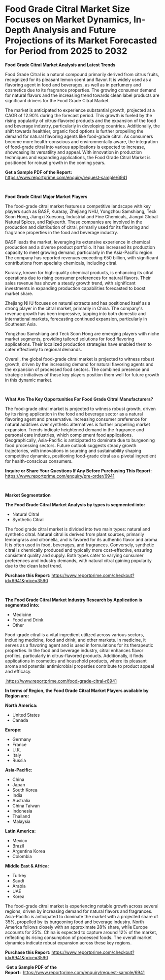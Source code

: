 <p><h1>Food Grade Citral Market Size Focuses on Market Dynamics, In-Depth Analysis and Future Projections of its Market Forecasted for Period from 2025 to 2032</h1></p><p><strong>Food Grade Citral Market Analysis and Latest Trends</strong></p>
<p><p>Food Grade Citral is a natural compound primarily derived from citrus fruits, recognized for its pleasant lemon scent and flavor. It is widely used as a flavoring agent in food and beverages, as well as in perfumery and cosmetics due to its fragrance properties. The growing consumer demand for natural flavors and the increasing trend towards clean label products are significant drivers for the Food Grade Citral Market.</p><p>The market is anticipated to experience substantial growth, projected at a CAGR of 12.90% during the forecast period. This growth is fueled by the rising popularity of citrus-flavored products and the expansion of the food and beverage industry, particularly in developing countries. Additionally, the shift towards healthier, organic food options is further propelling the demand for natural flavoring agents like food-grade citral. As consumers become more health-conscious and environmentally aware, the integration of food-grade citral into various applications is expected to increase, showcasing its versatility and appeal. With innovation in production techniques and expanding applications, the Food Grade Citral Market is positioned for robust growth in the coming years.</p></p>
<p><strong>Get a Sample PDF of the Report:&nbsp;</strong> <a href="https://www.reportprime.com/enquiry/request-sample/6941?utm_campaign=4604&utm_medium=2&utm_source=Github&utm_content=ia&utm_term=17052025&utm_id=food-grade-citral">https://www.reportprime.com/enquiry/request-sample/6941</a></p>
<p>&nbsp;</p>
<p><strong>Food Grade Citral Major Market Players</strong></p>
<p><p>The food-grade citral market features a competitive landscape with key players such as BASF, Kuraray, Zhejiang NHU, Yongzhou Samshiang, Teck Soon Hong, Jiangxi Xuesong, Industrial and Fine Chemicals, Jiangxi Global Natural Spices, and Rajkeerth. These companies are involved in the production and distribution of citral, primarily used for its flavoring and fragrance properties in the food and beverage industry.</p><p>BASF leads the market, leveraging its extensive experience in chemical production and a diverse product portfolio. It has increased its production capacity to meet growing demand, particularly in the Asia-Pacific region. The company has reported revenues exceeding €50 billion, with significant contributions from specialty chemicals, including citral.</p><p>Kuraray, known for high-quality chemical products, is enhancing its citral operations due to rising consumer preferences for natural flavors. Their sales revenue has shown a steady growth trend, with significant investments in expanding production capabilities forecasted to boost market share.</p><p>Zhejiang NHU focuses on natural extracts and has positioned itself as a strong player in the citral market, primarily in China. The company's revenue growth has been impressive, tapping into both domestic and international markets, forecasting continued expansion, particularly in Southeast Asia.</p><p>Yongzhou Samshiang and Teck Soon Hong are emerging players with niche market segments, providing tailored solutions for food flavoring applications. Their localized production strategies have enabled them to cater effectively to regional demands.</p><p>Overall, the global food-grade citral market is projected to witness robust growth, driven by the increasing demand for natural flavoring agents and the expansion of processed food sectors. The combined presence and strategic initiatives of these key players position them well for future growth in this dynamic market.</p></p>
<p>&nbsp;</p>
<p><strong>What Are The Key Opportunities For Food Grade Citral Manufacturers?</strong></p>
<p><p>The food-grade citral market is projected to witness robust growth, driven by its rising application in the food and beverage sector as a natural flavoring agent and preservative. Increasing consumer preference for natural additives over synthetic alternatives is further propelling market expansion. Trends indicate heightened demand in the fragrance and personal care industries, which complement food applications. Geographically, Asia-Pacific is anticipated to dominate due to burgeoning food processing sectors. Future outlook suggests steady growth trajectories, with innovations in sourcing and sustainability shaping competitive dynamics, positioning food-grade citral as a pivotal ingredient for health-conscious consumers.</p></p>
<p><strong>Inquire or Share Your Questions If Any Before Purchasing This Report:</strong> <a href="https://www.reportprime.com/enquiry/pre-order/6941?utm_campaign=4604&utm_medium=2&utm_source=Github&utm_content=ia&utm_term=17052025&utm_id=food-grade-citral">https://www.reportprime.com/enquiry/pre-order/6941</a></p>
<p>&nbsp;</p>
<p><strong>Market Segmentation</strong></p>
<p><strong>The Food Grade Citral Market Analysis by types is segmented into:</strong></p>
<p><ul><li>Natural Citral</li><li>Synthetic Citral</li></ul></p>
<p><p>The food grade citral market is divided into two main types: natural and synthetic citral. Natural citral is derived from plant sources, primarily lemongrass and citronella, and is favored for its authentic flavor and aroma. It is often used in food, beverages, and fragrances. Conversely, synthetic citral is chemically produced and typically more cost-effective, ensuring consistent quality and supply. Both types cater to varying consumer preferences and industry demands, with natural citral gaining popularity due to the clean label trend.</p></p>
<p><strong>Purchase this Report:&nbsp;</strong><a href="https://www.reportprime.com/checkout?id=6941&price=3590&utm_campaign=4604&utm_medium=2&utm_source=Github&utm_content=ia&utm_term=17052025&utm_id=food-grade-citral">https://www.reportprime.com/checkout?id=6941&price=3590</a></p>
<p>&nbsp;</p>
<p><strong>The Food Grade Citral Market Industry Research by Application is segmented into:</strong></p>
<p><ul><li>Medicine</li><li>Food and Drink</li><li>Other</li></ul></p>
<p><p>Food-grade citral is a vital ingredient utilized across various sectors, including medicine, food and drink, and other markets. In medicine, it serves as a flavoring agent and is used in formulations for its therapeutic properties. In the food and beverage industry, citral enhances flavor profiles, particularly in citrus-flavored products. Additionally, it finds applications in cosmetics and household products, where its pleasant aroma and potential antimicrobial properties contribute to product appeal and efficacy.</p></p>
<p><a href="https://www.reportprime.com/food-grade-citral-r6941?utm_campaign=4604&utm_medium=2&utm_source=Github&utm_content=ia&utm_term=17052025&utm_id=food-grade-citral">&nbsp;https://www.reportprime.com/food-grade-citral-r6941</a></p>
<p><strong>In terms of Region, the Food Grade Citral Market Players available by Region are:</strong></p>
<p>
    <p> <strong> North America: </strong>
        <ul>
            <li>United States</li>
            <li>Canada</li>
        </ul>
        </p> 
    <p> <strong> Europe: </strong>
        <ul>
            <li>Germany</li>
            <li>France</li>
            <li>U.K.</li>
            <li>Italy</li>
            <li>Russia</li>
        </ul>
        </p> 
    <p> <strong> Asia-Pacific: </strong>
        <ul>
            <li>China</li>
            <li>Japan</li>
            <li>South Korea</li>
            <li>India</li>
            <li>Australia</li>
            <li>China Taiwan</li>
            <li>Indonesia</li>
            <li>Thailand</li>
            <li>Malaysia</li>
        </ul>
        </p> 
    <p> <strong> Latin America: </strong>
        <ul>
            <li>Mexico</li>
            <li>Brazil</li>
            <li>Argentina Korea</li>
            <li>Colombia</li>
        </ul>
        </p> 
    <p> <strong> Middle East & Africa: </strong>
        <ul>
            <li>Turkey</li>
            <li>Saudi</li>
            <li>Arabia</li>
            <li>UAE</li>
            <li>Korea</li>
        </ul>
    </p>
    </p>
<p><p>The food-grade citral market is experiencing notable growth across several regions, driven by increasing demand for natural flavors and fragrances. Asia-Pacific is anticipated to dominate the market with a projected share of 35%, propelled by its burgeoning food and beverage industry. North America follows closely with an approximate 28% share, while Europe accounts for 25%. China is expected to capture around 12% of the market, reflecting its rising consumption of processed foods. The overall market dynamics indicate robust expansion across these key regions.</p></p>
<p><strong>Purchase this Report: </strong><a href="https://www.reportprime.com/checkout?id=6941&price=3590&utm_campaign=4604&utm_medium=2&utm_source=Github&utm_content=ia&utm_term=17052025&utm_id=food-grade-citral">https://www.reportprime.com/checkout?id=6941&price=3590</a></p>
<p>&nbsp;<strong>Get a Sample PDF of the Report:&nbsp;&nbsp;</strong><a href="https://www.reportprime.com/enquiry/request-sample/6941?utm_campaign=4604&utm_medium=2&utm_source=Github&utm_content=ia&utm_term=17052025&utm_id=food-grade-citral">https://www.reportprime.com/enquiry/request-sample/6941</a></p>
<p><strong></strong></p>
<p><p></p><p></p><p></p></p>